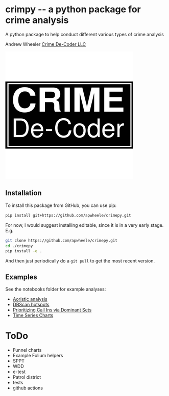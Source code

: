 # crimpy -- a python package for crime analysis

A python package to help conduct different various types of crime analysis

Andrew Wheeler
[Crime De-Coder LLC](https://crimede-coder.com/)

![](/crimepy/CDC_Logo.svg)

## Installation

To install this package from GitHub, you can use pip:

```bash
pip install git+https://github.com/apwheele/crimepy.git
```

For now, I would suggest installing editable, since it is in a very early stage. E.g.

```bash
git clone https://github.com/apwheele/crimepy.git
cd ./crimepy
pip install -e .
```

And then just periodically do a `git pull` to get the most recent version.

## Examples

See the notebooks folder for example analyses:

 - [Aoristic analysis](./notebooks/AoristicAnalysis.ipynb)
 - [DBScan hotspots](./notebooks/DBScanHotspots.ipynb)
 - [Prioritizing Call Ins via Dominant Sets](./notebooks/DominantSetNetwork.ipynb)
 - [Time Series Charts](./notebooks/TimeSeriescharts.ipynb)

# ToDo

 - Funnel charts
 - Example Folium helpers
 - SPPT
 - WDD
 - e-test
 - Patrol district
 - tests
 - github actions